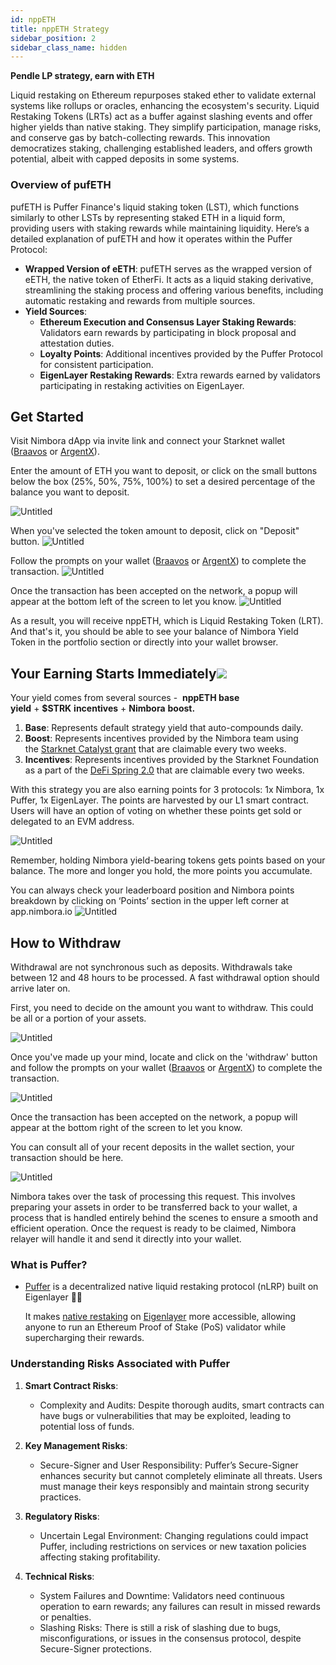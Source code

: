 ```yaml
---
id: nppETH
title: nppETH Strategy
sidebar_position: 2
sidebar_class_name: hidden
---
```


**Pendle LP strategy, earn with ETH**

Liquid restaking on Ethereum repurposes staked ether to validate external systems like rollups or oracles, enhancing the ecosystem's security. Liquid Restaking Tokens (LRTs) act as a buffer against slashing events and offer higher yields than native staking. They simplify participation, manage risks, and conserve gas by batch-collecting rewards. This innovation democratizes staking, challenging established leaders, and offers growth potential, albeit with capped deposits in some systems. 

### Overview of pufETH

pufETH is Puffer Finance's liquid staking token (LST), which functions similarly to other LSTs by representing staked ETH in a liquid form, providing users with staking rewards while maintaining liquidity. Here’s a detailed explanation of pufETH and how it operates within the Puffer Protocol:

- **Wrapped Version of eETH**: pufETH serves as the wrapped version of eETH, the native token of EtherFi. It acts as a liquid staking derivative, streamlining the staking process and offering various benefits, including automatic restaking and rewards from multiple sources.
- **Yield Sources**:
    - **Ethereum Execution and Consensus Layer Staking Rewards**: Validators earn rewards by participating in block proposal and attestation duties.
    - **Loyalty Points**: Additional incentives provided by the Puffer Protocol for consistent participation.
    - **EigenLayer Restaking Rewards**: Extra rewards earned by validators participating in restaking activities on EigenLayer.


## Get Started[](https://docs.nimbora.io/docs/concepts/products/earn/pendle_lp_integration/nppETH#get-started)

Visit Nimbora dApp via invite link and connect your Starknet wallet ([Braavos](https://braavos.app/) or [ArgentX](https://argent.xyz/)).

Enter the amount of ETH you want to deposit, or click on the small buttons below the box (25%, 50%, 75%, 100%) to set a desired percentage of the balance you want to deposit.

![Untitled](../../../../../static/content/stategy_nppeth/main.png)


When you've selected the token amount to deposit, click on "Deposit" button. 
![Untitled](../../../../../static/content/stategy_nppeth/deposit.png)

Follow the prompts on your wallet ([Braavos](https://braavos.app/) or [ArgentX](https://argent.xyz/)) to complete the transaction.
![Untitled](../../../../../static/content/stategy_nppeth/deposit_confirm.png)


Once the transaction has been accepted on the network, a popup will appear at the bottom left of the screen to let you know.
![Untitled](../../../../../static/content/stategy_nppeth/deposit_accepted.png)


As a result, you will receive nppETH, which is Liquid Restaking Token (LRT). And that's it, you should be able to see your balance of Nimbora Yield Token in the portfolio section or directly into your wallet browser.


## Your Earning Starts Immediately![](https://docs.nimbora.io/docs/concepts/products/earn/pendle_lp_integration/nppETH#your-earning-starts-immediately)

Your yield comes from several sources -  **nppETH base yield** + **$STRK** **incentives** + **Nimbora** **boost.**

1. **Base**: Represents default strategy yield that auto-compounds daily. 
2. **Boost**: Represents incentives provided by the Nimbora team using the [Starknet Catalyst grant](https://medium.com/@Nimbora/nimbora-and-starknet-catalyst-program-14cc7f2f1ab5) that are claimable every two weeks.
3. **Incentives**: Represents incentives provided by the Starknet Foundation as a part of the [DeFi Spring 2.0](https://medium.com/@Nimbora/introducing-defi-spring-2-0-bigger-bolder-better-364bb96b02d6) that are claimable every two weeks.

With this strategy you are also earning points for 3 protocols: 1x Nimbora, 1x Puffer, 1x EigenLayer.
The points are harvested by our L1 smart contract. Users will have an option of voting on whether these points get sold or delegated to an EVM address. 

![Untitled](../../../../../static/content/stategy_nppeth/main_points.png)

Remember, holding Nimbora yield-bearing tokens gets points based on your balance. The more and longer you hold, the more points you accumulate.

You can always check your leaderboard position and Nimbora points breakdown by clicking on ‘Points’ section in the upper left corner at app.nimbora.io
![Untitled](../../../../../static/content/stategy_nppeth/points.png)



## How to Withdraw[](https://docs.nimbora.io/docs/concepts/products/earn/pendle_lp_integration/nppETH#how-to-withdraw)

Withdrawal are not synchronous such as deposits.  Withdrawals take between 12 and 48 hours to be processed. A fast withdrawal option should arrive later on. 

First, you need to decide on the amount you want to withdraw. This could be all or a portion of your assets.

![Untitled](../../../../../static/content/stategy_nppeth/withdraw.png)


Once you've made up your mind, locate and click on the 'withdraw' button and follow the prompts on your wallet ([Braavos](https://braavos.app/) or [ArgentX](https://argent.xyz/)) to complete the transaction.

![Untitled](../../../../../static/content/stategy_nppeth/withdraw_confirm.png)

Once the transaction has been accepted on the network, a popup will appear at the bottom right of the screen to let you know.


You can consult all of your recent deposits in the wallet section, your transaction should be here.


![Untitled](../../../../../static/content/stategy_nppeth/recent.png)

Nimbora takes over the task of processing this request. This involves preparing your assets in order to be transferred back to your wallet, a process that is handled entirely behind the scenes to ensure a smooth and efficient operation. Once the request is ready to be claimed, Nimbora relayer will handle it and send it directly into your wallet.

### What is Puffer?

 - [Puffer](https://www.puffer.fi/)  is a decentralized native liquid restaking protocol (nLRP) built on Eigenlayer 🐡🤝
    
    It makes [native restaking](https://docs.puffer.fi/protocol/puffer-modules/#native-restaking-) on [Eigenlayer](https://www.eigenlayer.xyz/) more accessible, allowing anyone to run an Ethereum Proof of Stake (PoS) validator while supercharging their rewards.
  
### Understanding Risks Associated with Puffer

1. **Smart Contract Risks**:
   - Complexity and Audits: Despite thorough audits, smart contracts can have bugs or vulnerabilities that may be exploited, leading to potential loss of funds.

2. **Key Management Risks**:
   - Secure-Signer and User Responsibility: Puffer’s Secure-Signer enhances security but cannot completely eliminate all threats. Users must manage their keys responsibly and maintain strong security practices.

3. **Regulatory Risks**:
   - Uncertain Legal Environment: Changing regulations could impact Puffer, including restrictions on services or new taxation policies affecting staking profitability.

4. **Technical Risks**:
   - System Failures and Downtime: Validators need continuous operation to earn rewards; any failures can result in missed rewards or penalties.
   - Slashing Risks: There is still a risk of slashing due to bugs, misconfigurations, or issues in the consensus protocol, despite Secure-Signer protections.
